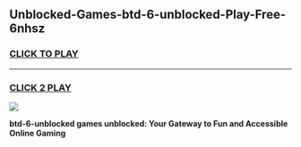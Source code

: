 
## Unblocked-Games-btd-6-unblocked-Play-Free-6nhsz
<h3>
<a href="https://premium76.site?title=btd-6-unblocked&ref=18A1">CLICK TO PLAY</a></h3>
<hr>

<h3>
<a href="https://premium76.site?title=btd-6-unblocked&ref=18A1">CLICK 2 PLAY</a>
  
</h3>

<a href="https://premium76.site?title=btd-6-unblocked&ref=18A1"><img src="https://clearcache.store/games.png"></a>


**btd-6-unblocked games unblocked: Your Gateway to Fun and Accessible Online Gaming**
